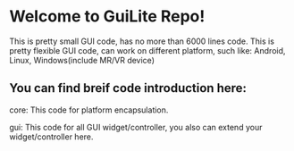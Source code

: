 # Welcome to GuiLite Repo!

This is pretty small GUI code, has no more than 6000 lines code.
This is pretty flexible GUI code, can work on different platform, such like: Android, Linux, Windows(include MR/VR device)

## You can find breif code introduction here:
core:
This code for platform encapsulation.

gui:
This code for all GUI widget/controller, you also can extend your widget/controller here.
